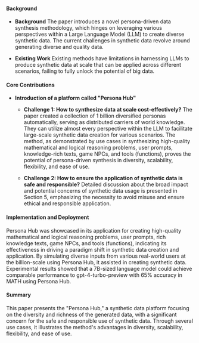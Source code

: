 #### Background
- **Background**
The paper introduces a novel persona-driven data synthesis methodology, which hinges on leveraging various perspectives within a Large Language Model (LLM) to create diverse synthetic data. The current challenges in synthetic data revolve around generating diverse and quality data.

- **Existing Work**
Existing methods have limitations in harnessing LLMs to produce synthetic data at scale that can be applied across different scenarios, failing to fully unlock the potential of big data.

#### Core Contributions
  - **Introduction of a platform called "Persona Hub"**
    - **Challenge 1: How to synthesize data at scale cost-effectively?**
        The paper created a collection of 1 billion diversified personas automatically, serving as distributed carriers of world knowledge. They can utilize almost every perspective within the LLM to facilitate large-scale synthetic data creation for various scenarios. The method, as demonstrated by use cases in synthesizing high-quality mathematical and logical reasoning problems, user prompts, knowledge-rich texts, game NPCs, and tools (functions), proves the potential of persona-driven synthesis in diversity, scalability, flexibility, and ease of use.

    - **Challenge 2: How to ensure the application of synthetic data is safe and responsible?**
        Detailed discussion about the broad impact and potential concerns of synthetic data usage is presented in Section 5, emphasizing the necessity to avoid misuse and ensure ethical and responsible application.

#### Implementation and Deployment
Persona Hub was showcased in its application for creating high-quality mathematical and logical reasoning problems, user prompts, rich knowledge texts, game NPCs, and tools (functions), indicating its effectiveness in driving a paradigm shift in synthetic data creation and application. By simulating diverse inputs from various real-world users at the billion-scale using Persona Hub, it assisted in creating synthetic data. Experimental results showed that a 7B-sized language model could achieve comparable performance to gpt-4-turbo-preview with 65% accuracy in MATH using Persona Hub.

#### Summary
This paper presents the "Persona Hub," a synthetic data platform focusing on the diversity and richness of the generated data, with a significant concern for the safe and responsible use of synthetic data. Through several use cases, it illustrates the method's advantages in diversity, scalability, flexibility, and ease of use.
